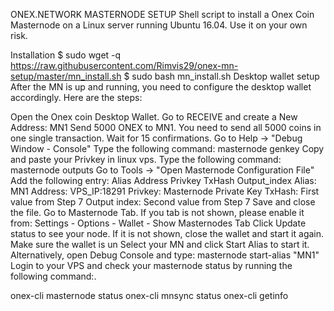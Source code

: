 
ONEX.NETWORK MASTERNODE SETUP
Shell script to install a Onex Coin Masternode on a Linux server running Ubuntu 16.04. Use it on your own risk.

Installation 
$ sudo wget -q https://raw.githubusercontent.com/Rimvis29/onex-mn-setup/master/mn_install.sh
$ sudo bash mn_install.sh
Desktop wallet setup
After the MN is up and running, you need to configure the desktop wallet accordingly. Here are the steps:

Open the Onex coin Desktop Wallet.
Go to RECEIVE and create a New Address: MN1
Send 5000 ONEX to MN1. You need to send all 5000 coins in one single transaction.
Wait for 15 confirmations.
Go to Help -> "Debug Window - Console"
Type the following command: masternode genkey
Copy and paste your Privkey in linux vps.
Type the following command: masternode outputs
Go to Tools -> "Open Masternode Configuration File"
Add the following entry:
Alias Address Privkey TxHash Output_index
Alias: MN1
Address: VPS_IP:18291
Privkey: Masternode Private Key
TxHash: First value from Step 7
Output index: Second value from Step 7
Save and close the file.
Go to Masternode Tab. If you tab is not shown, please enable it from: Settings - Options - Wallet - Show Masternodes Tab
Click Update status to see your node. If it is not shown, close the wallet and start it again. Make sure the wallet is un
Select your MN and click Start Alias to start it.
Alternatively, open Debug Console and type:
masternode start-alias "MN1"
Login to your VPS and check your masternode status by running the following command:.

onex-cli masternode status
onex-cli mnsync status 
onex-cli getinfo
